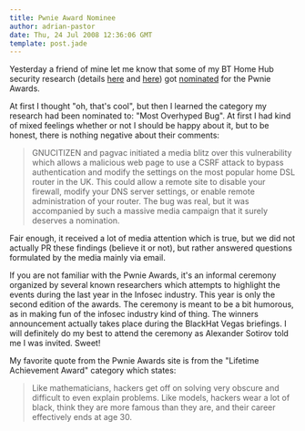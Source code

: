 ```yaml
---
title: Pwnie Award Nominee
author: adrian-pastor
date: Thu, 24 Jul 2008 12:36:06 GMT
template: post.jade
---
```


Yesterday a friend of mine let me know that some of my BT Home Hub security research (details [here](/blog/bt-home-flub-pwnin-the-bt-home-hub/) and [here](/blog/bt-home-flub-pwnin-the-bt-home-hub-4/)) got [nominated](http://pwnie-awards.org/2008/awards.html#overhypedbug) for the Pwnie Awards.

At first I thought "oh, that's cool", but then I learned the category my research had been nominated to: "Most Overhyped Bug". At first I had kind of mixed feelings whether or not I should be happy about it, but to be honest, there is nothing negative about their comments:

> GNUCITIZEN and pagvac initiated a media blitz over this vulnerability which allows a malicious web page to use a CSRF attack to bypass authentication and modify the settings on the most popular home DSL router in the UK. This could allow a remote site to disable your firewall, modify your DNS server settings, or enable remote administration of your router. The bug was real, but it was accompanied by such a massive media campaign that it surely deserves a nomination.

Fair enough, it received a lot of media attention which is true, but we did not actually PR these findings (believe it or not), but rather answered questions formulated by the media mainly via email.

If you are not familiar with the Pwnie Awards, it's an informal ceremony organized by several known  researchers which attempts to highlight the events during the last year in the Infosec industry. This year is only the second edition of the awards. The ceremony is meant to be a bit humorous, as in making fun of the infosec industry kind of thing. The winners announcement actually takes place during the BlackHat Vegas briefings. I will definitely do my best to attend the ceremony as Alexander Sotirov told me I was invited. Sweet!

My favorite quote from the Pwnie Awards site is from the "Lifetime Achievement Award" category which states:

> Like mathematicians, hackers get off on solving very obscure and difficult to even explain problems. Like models, hackers wear a lot of black, think they are more famous than they are, and their career effectively ends at age 30.
